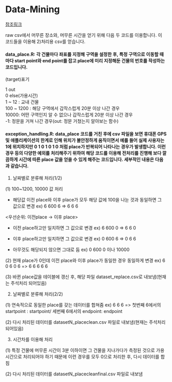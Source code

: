 # Data-Mining
[참조링크](http://yerin.creatorlink.net/DATA-MINING-PROJECT)

raw csv에서 머무른 장소와, 머무른 시간을 얻기 위해 다음 두 코드를 이용합니다. 이 코드들을 이용해 2)처리용 csv를 얻습니다.

#### data_place.R: 각 건물마다 좌표를 지정해 구역을 설정한 후, 특정 구역으로 이동할 때마다 start point와 end point를 잡고 place에 미리 지정해둔 건물의 번호를 작성하는 코드입니다.

(target)표기  

1 out  
0 else(가용시간)  
1 ~ 12 : 교내 건물  
100 ~ 1200 : 해당 구역에서 갑작스럽게 20분 이상 나간 경우  
10000: 어떤 구역인지 알 수 없으나 갑작스럽게 20분 이상 나간 경우  
-1: 정문을 거쳐 나간 경우(out: 정문 거쳤는지 알아보는 함수)  

#### exception_handling.R: data_place 코드를 거친 후에 csv 파일을 보면 휴대폰 GPS 및 애플리케이션의 한계로 인해 위치가 불안정하게 움직이면서 예를 들어 실제 사용자는 1에 위치하지만 0 1 0 1 0 1 0 처럼 place가 반복되어 나타나는 경우가 발생합니다.  이런 경우 등의 다양한 예외를 처리해주기 위하여 해당 코드를 이용해  전처리를 진행해 보다 깔끔하게 시간에 따른 place 값을 얻을 수 있게 해주는 코드입니다. 세부적인 내용은 다음과 같습니다.

1. 날짜별로 분류해 처리(1/2)

(1) 100~1200, 10000 값 처리
- 해당값 이전 place와 이후 place가 모두 해당 값에 100을 나눈 것과 동일하면 그 값으로 변경
ex) 6 600 6 => 6 6 6

<우선순위: 이전place -> 이후 place> 
- 이전 place하고만 일치하면 그 값으로 변경
ex) 6 600 0 => 6 6 0

- 이후 place하고만 일치하면 그 값으로 변경
ex) 0 600 6 => 0 6 6

- 아무것도 해당되지 않으면 그대로 둠
ex) 0 600 0 이나 10000

(2) 현재 place가 0인데 이전 place와 이후 place가 동일한 경우 동일하게 변경
ex) 6 0 6 0 6 => 6 6 6 6 6

(3) 바뀐 place값을 테이블에 갱신 후, 해당 파일 dataset_replace.csv로 내보냄(현재는 주석처리 되어있음)

2. 날짜별로 분류해 처리(2/2)

(1) 연속적으로 동일한 place를 갖는 데이터를 합쳐줌
ex) 6 6 6 => 첫번째 6에서의 startpoint : startpoint/ 세번째 6에서의 endpoint: endpoint

(2) 다시 처리된 데이터를 datasetN_placeclean.csv 파일로 내보냄(현재는 주석처리 되어있음)

3. 시간차를 이용해 처리

(1) 특정 건물에 머무른 시간이 3분 이하이면 그 건물을 지나가다가 측정된 것으로 가용시간으로 처리되어야 하기 때문에 이런 경우를 모두 0으로 처리한 후, 다시 데이터를 합침

(2) 다시 처리된 데이터를 datasetN_placecleanfinal.csv 파일로 내보냄
